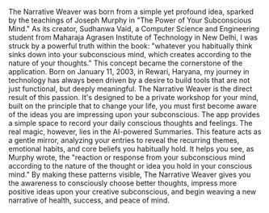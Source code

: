 The Narrative Weaver was born from a simple yet profound idea, sparked by the teachings of Joseph Murphy in "The Power of Your Subconscious Mind." As its creator, Sudhanwa Vaid, a Computer Science and Engineering student from Maharaja Agrasen Institute of Technology in New Delhi, I was struck by a powerful truth within the book: "whatever you habitually think sinks down into your subconscious mind, which creates according to the nature of your thoughts." This concept became the cornerstone of the application. Born on January 11, 2003, in Rewari, Haryana, my journey in technology has always been driven by a desire to build tools that are not just functional, but deeply meaningful. The Narrative Weaver is the direct result of this passion. It's designed to be a private workshop for your mind, built on the principle that to change your life, you must first become aware of the ideas you are impressing upon your subconscious. The app provides a simple space to record your daily conscious thoughts and feelings. The real magic, however, lies in the AI-powered Summaries. This feature acts as a gentle mirror, analyzing your entries to reveal the recurring themes, emotional habits, and core beliefs you habitually hold. It helps you see, as Murphy wrote, the "reaction or response from your subconscious mind according to the nature of the thought or idea you hold in your conscious mind." By making these patterns visible, The Narrative Weaver gives you the awareness to consciously choose better thoughts, impress more positive ideas upon your creative subconscious, and begin weaving a new narrative of health, success, and peace of mind.
